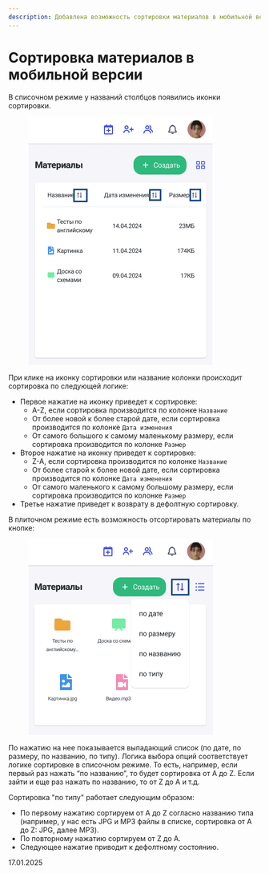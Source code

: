```yaml
---
description: Добавлена возможность сортировки материалов в мобильной версии
---
```


# Сортировка материалов в мобильной версии

В списочном режиме у названий столбцов появились иконки сортировки.

<figure><img src="../../.gitbook/assets/image (123).png" alt=""><figcaption></figcaption></figure>

При клике на иконку сортировки или название колонки происходит сортировка по следующей логике:

* Первое нажатие на иконку приведет к сортировке:
  * A-Z, если сортировка производится по колонке `Название`
  * От более новой к более старой дате, если сортировка производится по колонке `Дата изменения`
  * От самого большого к самому маленькому размеру, если сортировка производится по колонке `Размер`
* Второе нажатие на иконку приведет к сортировке:
  * Z-A, если сортировка производится по колонке `Название`
  * От более старой к более новой дате, если сортировка производится по колонке `Дата изменения`
  * От самого маленького к самому большому размеру, если сортировка производится по колонке `Размер`
* Третье нажатие приведет к возврату в дефолтную сортировку.

В плиточном режиме есть возможность отсортировать материалы по кнопке:

<figure><img src="../../.gitbook/assets/image (124).png" alt=""><figcaption></figcaption></figure>

По нажатию на нее показывается выпадающий список (по дате, по размеру, по названию, по типу). Логика выбора опций соответствует логике сортировке в списочном режиме. То есть, например, если первый раз нажать “по названию”, то будет сортировка от А до Z. Если зайти и еще раз нажать по названию, то от Z до A и т.д.

Сортировка "по типу" работает следующим образом:

* По первому нажатию сортируем от А до Z согласно названию типа (например, у нас есть JPG и MP3 файлы в списке, сортировка от А до Z: JPG, далее MP3).
* По повторному нажатию сортируем от Z до A.
* Следующее нажатие приводит к дефолтному состоянию.

17.01.2025
